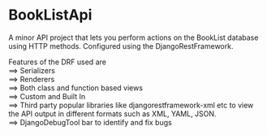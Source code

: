 # BookListApi
A minor API project that lets you perform actions on the BookList database using HTTP methods. Configured using the DjangoRestFramework.


Features of the DRF used are                                
==> Serializers                 
==> Renderers                   
==> Both class and function based views                 
==> Custom and Built In                  
==> Third party popular libraries like djangorestframework-xml etc to view the API output in different formats such as XML, YAML, JSON.  
==> DjangoDebugTool bar to identify and fix bugs
